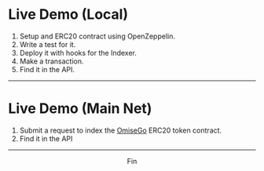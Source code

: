 # Live Demo (Local)

1. Setup and ERC20 contract using OpenZeppelin.
2. Write a test for it.
3. Deploy it with hooks for the Indexer.
4. Make a transaction.
5. Find it in the API.

---

# Live Demo (Main Net)
1. Submit a request to index the [OmiseGo](https://etherscan.io/token/OmiseGo) ERC20 token contract.
2. Find it in the API

---

<center> Fin </center>
